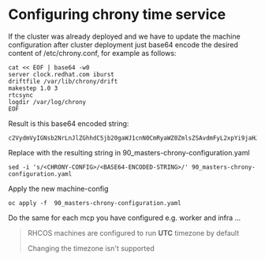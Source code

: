 # Configuring chrony time service

If the cluster was already deployed and we have to update the machine configuration after cluster deployment just base64 encode the desired content of /etc/chrony.conf, for example as follows:
```
cat << EOF | base64 -w0
server clock.redhat.com iburst
driftfile /var/lib/chrony/drift
makestep 1.0 3
rtcsync
logdir /var/log/chrony
EOF
```
Result is this base64 encoded string:
```
c2VydmVyIGNsb2NrLnJlZGhhdC5jb20gaWJ1cnN0CmRyaWZ0ZmlsZSAvdmFyL2xpYi9jaHJvbnkvZHJpZnQKbWFrZXN0ZXAgMS4wIDMKcnRjc3luYwpsb2dkaXIgL3Zhci9sb2cvY2hyb255Cg==
```

Replace <CHRONY-CONFIG> with the resulting string in 
90_masters-chrony-configuration.yaml

```
sed -i 's/<CHRONY-CONFIG>/<BASE64-ENCODED-STRING>/' 90_masters-chrony-configuration.yaml
```

Apply the new machine-config
```
oc apply -f  90_masters-chrony-configuration.yaml
```

Do the same for each mcp you have configured e.g. worker and infra ...

> RHCOS machines are configured to run **UTC** timezone by default
>
> Changing the timezone isn't supported
